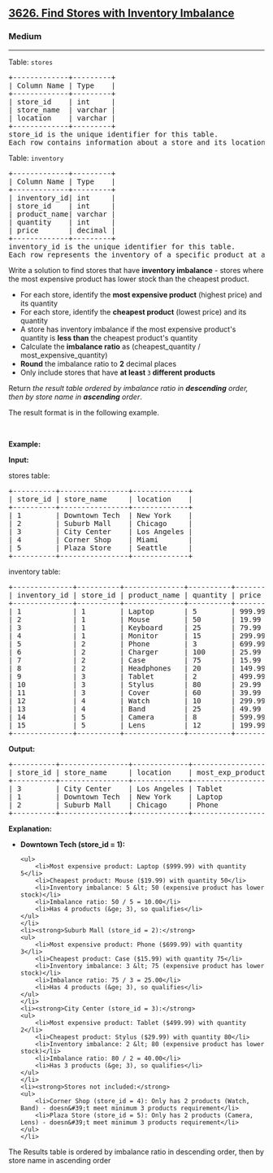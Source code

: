 <h2><a href="https://leetcode.com/problems/find-stores-with-inventory-imbalance">3626. Find Stores with Inventory Imbalance</a></h2><h3>Medium</h3><hr><p>Table: <code>stores</code></p>

<pre>
+-------------+---------+
| Column Name | Type    |
+-------------+---------+
| store_id    | int     |
| store_name  | varchar |
| location    | varchar |
+-------------+---------+
store_id is the unique identifier for this table.
Each row contains information about a store and its location.
</pre>

<p>Table: <code>inventory</code></p>

<pre>
+-------------+---------+
| Column Name | Type    |
+-------------+---------+
| inventory_id| int     |
| store_id    | int     |
| product_name| varchar |
| quantity    | int     |
| price       | decimal |
+-------------+---------+
inventory_id is the unique identifier for this table.
Each row represents the inventory of a specific product at a specific store.
</pre>

<p>Write a solution to find stores that have <strong>inventory imbalance</strong> - stores where the most expensive product has lower stock than the cheapest product.</p>

<ul>
	<li>For each store, identify the <strong>most expensive product</strong> (highest price) and its quantity</li>
	<li>For each store, identify the <strong>cheapest product</strong> (lowest price) and its quantity</li>
	<li>A store has inventory imbalance if the most expensive product&#39;s quantity is <strong>less than</strong> the cheapest product&#39;s quantity</li>
	<li>Calculate the <strong>imbalance ratio</strong> as (cheapest_quantity / most_expensive_quantity)</li>
	<li><strong>Round</strong> the imbalance ratio to <strong>2</strong> decimal places</li>
	<li>Only include stores that have <strong>at least </strong><code>3</code><strong> different products</strong></li>
</ul>

<p>Return <em>the result table ordered by imbalance ratio in <strong>descending</strong> order, then by store name in <strong>ascending</strong> order</em>.</p>

<p>The result format is in the following example.</p>

<p>&nbsp;</p>
<p><strong class="example">Example:</strong></p>

<div class="example-block">
<p><strong>Input:</strong></p>

<p>stores table:</p>

<pre class="example-io">
+----------+----------------+-------------+
| store_id | store_name     | location    |
+----------+----------------+-------------+
| 1        | Downtown Tech  | New York    |
| 2        | Suburb Mall    | Chicago     |
| 3        | City Center    | Los Angeles |
| 4        | Corner Shop    | Miami       |
| 5        | Plaza Store    | Seattle     |
+----------+----------------+-------------+
</pre>

<p>inventory table:</p>

<pre class="example-io">
+--------------+----------+--------------+----------+--------+
| inventory_id | store_id | product_name | quantity | price  |
+--------------+----------+--------------+----------+--------+
| 1            | 1        | Laptop       | 5        | 999.99 |
| 2            | 1        | Mouse        | 50       | 19.99  |
| 3            | 1        | Keyboard     | 25       | 79.99  |
| 4            | 1        | Monitor      | 15       | 299.99 |
| 5            | 2        | Phone        | 3        | 699.99 |
| 6            | 2        | Charger      | 100      | 25.99  |
| 7            | 2        | Case         | 75       | 15.99  |
| 8            | 2        | Headphones   | 20       | 149.99 |
| 9            | 3        | Tablet       | 2        | 499.99 |
| 10           | 3        | Stylus       | 80       | 29.99  |
| 11           | 3        | Cover        | 60       | 39.99  |
| 12           | 4        | Watch        | 10       | 299.99 |
| 13           | 4        | Band         | 25       | 49.99  |
| 14           | 5        | Camera       | 8        | 599.99 |
| 15           | 5        | Lens         | 12       | 199.99 |
+--------------+----------+--------------+----------+--------+
</pre>

<p><strong>Output:</strong></p>

<pre class="example-io">
+----------+----------------+-------------+------------------+--------------------+------------------+
| store_id | store_name     | location    | most_exp_product | cheapest_product   | imbalance_ratio  |
+----------+----------------+-------------+------------------+--------------------+------------------+
| 3        | City Center    | Los Angeles | Tablet           | Stylus             | 40.00            |
| 1        | Downtown Tech  | New York    | Laptop           | Mouse              | 10.00            |
| 2        | Suburb Mall    | Chicago     | Phone            | Case               | 25.00            |
+----------+----------------+-------------+------------------+--------------------+------------------+
</pre>

<p><strong>Explanation:</strong></p>

<ul>
	<li><strong>Downtown Tech (store_id = 1):</strong>

	<ul>
		<li>Most expensive product: Laptop ($999.99) with quantity 5</li>
		<li>Cheapest product: Mouse ($19.99) with quantity 50</li>
		<li>Inventory imbalance: 5 &lt; 50 (expensive product has lower stock)</li>
		<li>Imbalance ratio: 50 / 5 = 10.00</li>
		<li>Has 4 products (&ge; 3), so qualifies</li>
	</ul>
	</li>
	<li><strong>Suburb Mall (store_id = 2):</strong>
	<ul>
		<li>Most expensive product: Phone ($699.99) with quantity 3</li>
		<li>Cheapest product: Case ($15.99) with quantity 75</li>
		<li>Inventory imbalance: 3 &lt; 75 (expensive product has lower stock)</li>
		<li>Imbalance ratio: 75 / 3 = 25.00</li>
		<li>Has 4 products (&ge; 3), so qualifies</li>
	</ul>
	</li>
	<li><strong>City Center (store_id = 3):</strong>
	<ul>
		<li>Most expensive product: Tablet ($499.99) with quantity 2</li>
		<li>Cheapest product: Stylus ($29.99) with quantity 80</li>
		<li>Inventory imbalance: 2 &lt; 80 (expensive product has lower stock)</li>
		<li>Imbalance ratio: 80 / 2 = 40.00</li>
		<li>Has 3 products (&ge; 3), so qualifies</li>
	</ul>
	</li>
	<li><strong>Stores not included:</strong>
	<ul>
		<li>Corner Shop (store_id = 4): Only has 2 products (Watch, Band) - doesn&#39;t meet minimum 3 products requirement</li>
		<li>Plaza Store (store_id = 5): Only has 2 products (Camera, Lens) - doesn&#39;t meet minimum 3 products requirement</li>
	</ul>
	</li>
</ul>

<p>The Results table is ordered by imbalance ratio in descending order, then by store name in ascending order</p>
</div>
